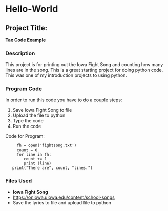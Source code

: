 # Hello-World

## Project Title: 
**Tax Code Example**


### Description
This project is for printing out the Iowa Fight Song and counting how many lines are in the song. This is a great starting project for doing python code. This was one of my introduction projects to using python.

### Program Code
In order to run this code you have to do a couple steps:
1. Save Iowa Fight Song to file
2. Upload the file to python
3. Type the code
4. Run the code
  
Code for Program:

         fh = open('fightsong.txt')
         count = 0
         for line in fh:
            count += 1
            print (line)
       print("There are", count, "lines.")


### Files Used
- **Iowa Fight Song**
- https://oniowa.uiowa.edu/content/school-songs
- Save the lyrics to file and upload file to python
